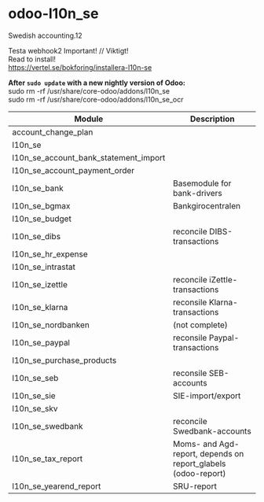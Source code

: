 # odoo-l10n_se
Swedish accounting.12

Testa webhook2
Important! // Viktigt! <br>
Read to install!<br>
https://vertel.se/bokforing/installera-l10n-se

<b>After `sudo update` with a new nightly version of Odoo:</b> <br>
sudo rm -rf /usr/share/core-odoo/addons/l10n_se <br>
sudo rm -rf /usr/share/core-odoo/addons/l10n_se_ocr <br>



Module | Description
--- | --- 
account_change_plan 	|
l10n_se 	|
l10n_se_account_bank_statement_import 	|
l10n_se_account_payment_order 	|
l10n_se_bank | Basemodule for bank-drivers
l10n_se_bgmax |	Bankgirocentralen
l10n_se_budget |	
l10n_se_dibs | reconcile DIBS-transactions
l10n_se_hr_expense | 	
l10n_se_intrastat |	
l10n_se_izettle |	reconcile iZettle-transactions
l10n_se_klarna 	| reconsile Klarna-transactions
l10n_se_nordbanken | (not complete)
l10n_se_paypal 	| reconsile Paypal-transactions
l10n_se_purchase_products |	
l10n_se_seb 	| reconsile SEB-accounts
l10n_se_sie 	| SIE-import/export
l10n_se_skv 	|
l10n_se_swedbank | reconcile Swedbank-accounts
l10n_se_tax_report | Moms- and Agd-report, depends on report_glabels (odoo-report)
l10n_se_yearend_report | SRU-report
